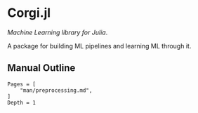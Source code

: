 # Corgi.jl

*Machine Learning library for Julia*.

A package for building ML pipelines and learning ML through it.

## Manual Outline

```@contents
Pages = [
    "man/preprocessing.md",
]
Depth = 1
```